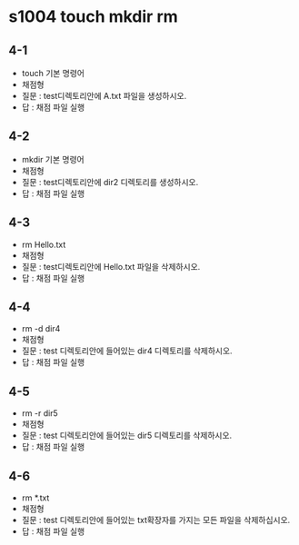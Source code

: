 # s1004 touch mkdir rm
## 4-1
- touch 기본 명령어
- 채점형
- 질문 : test디렉토리안에 A.txt 파일을 생성하시오.
- 답 : 채점 파일 실행
## 4-2
- mkdir 기본 명령어
- 채점형
- 질문 : test디렉토리안에 dir2 디렉토리를 생성하시오.
- 답 : 채점 파일 실행
## 4-3
- rm Hello.txt
- 채점형
- 질문 : test디렉토리안에 Hello.txt 파일을 삭제하시오.
- 답 : 채점 파일 실행
## 4-4
- rm -d dir4
- 채점형
- 질문 : test 디렉토리안에 들어있는 dir4 디렉토리를 삭제하시오.
- 답 : 채점 파일 실행
## 4-5
- rm -r dir5
- 채점형
- 질문 : test 디렉토리안에 들어있는 dir5 디렉토리를 삭제하시오.
- 답 : 채점 파일 실행
## 4-6
- rm *.txt
- 채점형
- 질문 : test 디렉토리안에 들어있는 txt확장자를 가지는 모든 파일을 삭제하십시오.
- 답 : 채점 파일 실행

